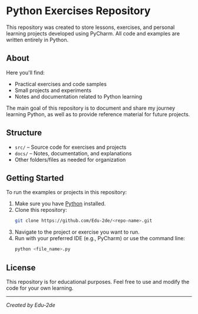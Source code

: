 # Python Exercises Repository

This repository was created to store lessons, exercises, and personal learning projects developed using PyCharm. All code and examples are written entirely in Python.

## About

Here you'll find:
- Practical exercises and code samples
- Small projects and experiments
- Notes and documentation related to Python learning

The main goal of this repository is to document and share my journey learning Python, as well as to provide reference material for future projects.

## Structure

- `src/` – Source code for exercises and projects
- `docs/` – Notes, documentation, and explanations
- Other folders/files as needed for organization

## Getting Started

To run the examples or projects in this repository:
1. Make sure you have [Python](https://www.python.org/downloads/) installed.
2. Clone this repository:
   ```bash
   git clone https://github.com/Edu-2de/<repo-name>.git
   ```
3. Navigate to the project or exercise you want to run.
4. Run with your preferred IDE (e.g., PyCharm) or use the command line:
   ```bash
   python <file_name>.py
   ```

## License

This repository is for educational purposes. Feel free to use and modify the code for your own learning.

---

*Created by Edu-2de*